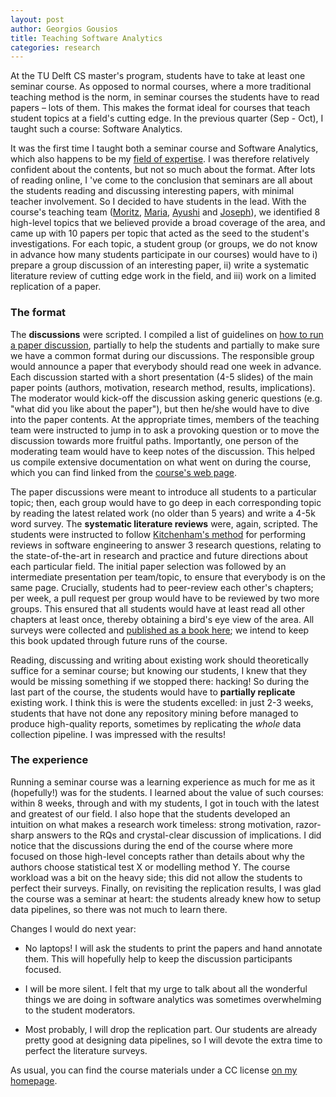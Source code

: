 ```yaml
---
layout: post
author: Georgios Gousios
title: Teaching Software Analytics
categories: research
---
```


At the TU Delft CS master's program, students have to take at least one seminar
course. As opposed to normal courses, where a more traditional teaching method
is the norm, in seminar courses the students have to read papers – lots of
them. This makes the format ideal for courses that teach student topics at a
field's cutting edge.  In the previous quarter (Sep - Oct), I taught such a
course: Software Analytics.

It was the first time I taught both a seminar course and Software Analytics,
which also happens to be my [field of
expertise](https://se.ewi.tudelft.nl/research-lines/software-analytics/). I was therefore
relatively confident about the contents, but not so much about the format. After
lots of reading online, I 've come to the conclusion that seminars are all about
the students reading and discussing interesting papers, with minimal teacher
involvement. So I decided to have students in the lead. With the course's
teaching team ([Moritz](https://inventitech.com),
[Maria](https://mkechagia.github.io),
[Ayushi](https://ayushirastogi.github.io) and
[Joseph](https://jhejderup.github.io)), we identified 8 high-level
topics that we believed provide a broad coverage of the area, and came up with
10 papers per topic that acted as the seed to the student's investigations. For
each topic, a student group (or groups, we do not know in advance how many
students participate in our courses) would have to i) prepare a group discussion
of an interesting paper, ii) write a systematic literature review
of cutting edge work in the field, and iii) work on a limited replication of a paper.

### The format

The **discussions** were scripted.  I compiled a list of guidelines on [how to run
a paper discussion](http://gousios.org/courses/ml4se/2018/discussing-papers.html),
partially
to help the students and partially to make sure we have a common format during our
discussions. The responsible group would announce a paper that everybody
should read one week in advance. Each discussion started with a short
presentation (4-5 slides) of the main paper points (authors, motivation,
research method, results, implications). The moderator would kick-off the
discussion asking generic questions (e.g. "what did you like about the paper"),
but then he/she would have to dive into the paper contents.  At the appropriate
times, members of the teaching team were instructed to jump in to ask a
provoking question or to move the discussion towards more fruitful paths.
Importantly, one person of the moderating team would have to keep notes of the
discussion.  This helped us compile extensive documentation on what went on during
the course, which you can find linked from the [course's web
page](http://gousios.org/courses/ml4se/2018/).

The paper discussions were meant to introduce all students to a particular
topic; then, each group would have to go deep in each corresponding topic by
reading the latest related work (no older than 5 years) and write a 4-5k word
survey. The **systematic literature reviews** were, again, scripted. The
students were instructed to follow [Kitchenham's
method](https://dl.acm.org/citation.cfm?id=1134500) for performing reviews in
software engineering to answer 3 research questions, relating to the
state-of-the-art in research and practice and future directions about each
particular field. The initial paper selection was followed by an intermediate
presentation per team/topic, to ensure that everybody is on the same page.
Crucially, students had to peer-review each other's chapters; per week, a pull
request per group would have to be reviewed by two more groups.  This ensured
that all students would have at least read all other chapters at least once,
thereby obtaining a bird's eye view of the area. All surveys were collected and
[published as a book
here](https://saltudelft.github.io/software-analytics-book/); we intend to keep
this book updated through future runs of the course.

Reading, discussing and writing about existing work should theoretically suffice for a seminar course; but knowing our students, I knew that they would be
missing something if we stopped there: hacking! So during the last part of the
course, the students would have to **partially replicate** existing work. I think
this is were the students excelled: in just 2-3 weeks, students that have not
done any repository mining before managed to produce high-quality reports,
sometimes by replicating the _whole_ data collection pipeline. I was impressed
with the results!

### The experience

Running a seminar course was a learning experience as much for me as it
(hopefully!) was for the students. I learned about the value of such courses:
within 8 weeks, through and with my students, I got in touch with the latest and
greatest of our field.  I also hope that the students developed an intuition on
what makes a research work timeless: strong motivation, razor-sharp answers to
the RQs and crystal-clear discussion of implications. I did notice that the
discussions during the end of the course where more focused on those high-level
concepts rather than details about why the authors choose statistical test X or
modelling method Y. The course workload was a bit on the heavy side; this did
not allow the students to perfect their surveys. Finally, on revisiting the
replication results, I was glad the course was a seminar at heart: the students
already knew how to setup data pipelines, so there was not much to learn there.

Changes I would do next year:

- No laptops! I will ask the students to print the papers and hand annotate
  them. This will hopefully help to keep the discussion participants focused.

- I will be more silent. I felt that my urge to talk about all the wonderful
  things we are doing in software analytics was sometimes overwhelming to the
  student moderators.

- Most probably, I will drop the replication part. Our students are already
  pretty good at designing data pipelines, so I will devote the extra time to
  perfect the literature surveys.

As usual, you can find the course materials under a CC license [on my
homepage](http://gousios.org/courses/ml4se/2018/).
